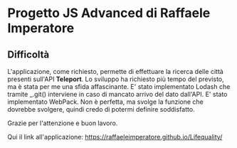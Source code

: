 # Progetto JS Advanced di Raffaele Imperatore

## Difficoltà

L'applicazione, come richiesto, permette di effettuare la ricerca delle città presenti sull'API <b>Teleport</b>. 
Lo sviluppo ha richiesto più tempo del previsto, ma è stata per me una sfida affascinante.
E' stato implementato Lodash che tramite _.git() interviene in caso di mancato arrivo del dato dall'API. E' stato implementato WebPack.
Non è perfetta, ma svolge la funzione che dovrebbe svolgere, quindi credo di potermi definire soddisfatto.

Grazie per l'attenzione e buon lavoro.

Qui il link all'applicazione:
https://raffaeleimperatore.github.io/Lifequality/

